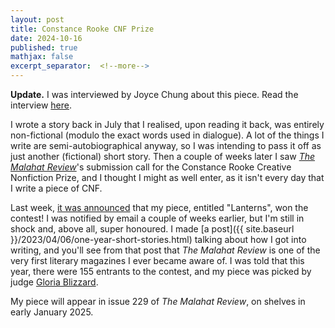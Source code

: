 ```yaml
---
layout: post
title: Constance Rooke CNF Prize
date: 2024-10-16
published: true
mathjax: false
excerpt_separator:  <!--more-->
---
```


__Update.__ I was interviewed by Joyce Chung about this piece. Read the interview
[here](https://www.malahatreview.ca/interviews/goh_interview.html).

I wrote a story back in July that I realised, upon reading it back, was entirely non-fictional
(modulo the exact words used in dialogue). A lot of the things I write are semi-autobiographical
anyway, so I was intending to pass it off as just another (fictional) short story. Then a couple of
weeks later I saw _[The Malahat Review](https://web.uvic.ca/malahat/index.html)_'s
submission call for the Constance Rooke Creative Nonfiction Prize, and I thought I might as well enter,
as it isn't every day that I write a piece of CNF.

<!--more-->

Last week,
[it was announced](https://web.uvic.ca/malahat/contests/creative_non-fiction_prize/2024_winner.html)
that my piece, entitled "Lanterns", won the contest!
I was notified by email a couple of weeks earlier, but I'm still in shock and,
above all, super honoured. I made [a post]({{ site.baseurl }}/2023/04/06/one-year-short-stories.html)
talking about how I got into writing, and you'll see from that post that _The Malahat Review_ is
one of the very first literary magazines I ever became aware of. I was told that this year, there
were 155 entrants to the contest, and my piece was picked by judge
[Gloria Blizzard](https://www.gloriablizzard.com/).

My piece will appear in issue 229 of _The Malahat Review_, on shelves in early January 2025.

